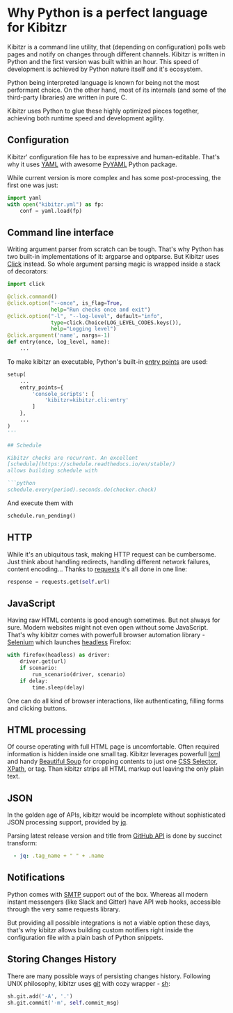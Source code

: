 # Why Python is a perfect language for Kibitzr

Kibitzr is a command line utility, that (depending on configuration)
polls web pages and notify on changes through different channels.
Kibitzr is written in Python and the first version was built within an hour.
This speed of development is achieved by Python nature itself and it's ecosystem.

Python being interpreted language is known for being not the most performant choice.
On the other hand, most of its internals (and some of the third-party libraries)
are written in pure C.

Kibitzr uses Python to glue these highly optimized pieces together,
achieving both runtime speed and development agility.


## Configuration

Kibitzr' configuration file has to be expressive and human-editable.
That's why it uses [YAML](http://yaml.org/)
with awesome [PyYAML](https://pypi.python.org/pypi/PyYAML) Python package.

While current version is more complex and has some post-processing, the first one
was just:

```python
import yaml
with open("kibitzr.yml") as fp:
    conf = yaml.load(fp)
```

## Command line interface

Writing argument parser from scratch can be tough.
That's why Python has two built-in implementations of it: argparse and optparse.
But Kibitzr uses [Click](http://click.pocoo.org/) instead.
So whole argument parsing magic is wrapped inside a stack of decorators:

```python
import click

@click.command()
@click.option("--once", is_flag=True,
              help="Run checks once and exit")
@click.option("-l", "--log-level", default="info",
              type=click.Choice(LOG_LEVEL_CODES.keys()),
              help="Logging level")
@click.argument('name', nargs=-1)
def entry(once, log_level, name):
    ...
```

To make kibitzr an executable, Python's built-in
[entry points](http://python-packaging.readthedocs.io/en/latest/command-line-scripts.html)
are used:

```python
setup(
    ...
    entry_points={
        'console_scripts': [
            'kibitzr=kibitzr.cli:entry'
        ]
    },
    ...
)
'''

## Schedule

Kibitzr checks are recurrent. An excellent
[schedule](https://schedule.readthedocs.io/en/stable/)
allows building schedule with

```python
schedule.every(period).seconds.do(checker.check)
```

And execute them with

```python
schedule.run_pending()
```

## HTTP

While it's an ubiquitous task, making HTTP request can be cumbersome.
Just think about handling redirects, handling different network failures, content encoding...
Thanks to [requests](http://docs.python-requests.org/en/master/) it's all done in one line:

```python
response = requests.get(self.url)
```

## JavaScript

Having raw HTML contents is good enough sometimes. But not always for sure.
Modern websites might not even open without some JavaScript.
That's why kibitzr comes with powerfull browser automation library -
[Selenium](http://www.seleniumhq.org/)
which launches [headless](https://pypi.python.org/pypi/xvfbwrapper) Firefox:

```python
with firefox(headless) as driver:
    driver.get(url)
    if scenario:
        run_scenario(driver, scenario)
    if delay:
        time.sleep(delay)
```

One can do all kind of browser interactions, like authenticating,
filling forms and clicking buttons.

## HTML processing

Of course operating with full HTML page is uncomfortable.
Often required information is hidden inside one small tag.
Kibitzr leverages powerfull [lxml](https://pypi.python.org/pypi/lxml/3.4.4)
and handy [Beautiful Soup](https://www.crummy.com/software/BeautifulSoup/)
for cropping contents to just one
[CSS Selector](https://www.w3schools.com/cssref/css_selectors.asp),
[XPath](https://www.w3schools.com/xml/xpath_intro.asp),
or tag.
Than kibitzr strips all HTML markup out leaving the only plain text.

## JSON

In the golden age of APIs, kibitzr would be incomplete without
sophisticated JSON processing support, provided by [jq](https://stedolan.github.io/jq/).

Parsing latest release version and title from [GitHub API](https://api.github.com/repos/kibitzr/kibitzr/releases/latest) is done by succinct transform:

```yaml
  - jq: .tag_name + " " + .name
```

## Notifications

Python comes with
[SMTP](https://docs.python.org/2/library/smtplib.html)
support out of the box.
Whereas all modern instant messengers (like Slack and Gitter) have API web hooks,
accessible through the very same requests library.

But providing all possible integrations is not a viable option these days,
that's why kibitzr allows building custom notifiers right inside
the configuration file with a plain bash of Python snippets.

## Storing Changes History

There are many possible ways of persisting changes history.
Following UNIX philosophy, kibitzr uses [git](https://git-scm.com/)
with cozy wrapper - [sh](https://amoffat.github.io/sh/):

```python
sh.git.add('-A', '.')
sh.git.commit('-m', self.commit_msg)
```
